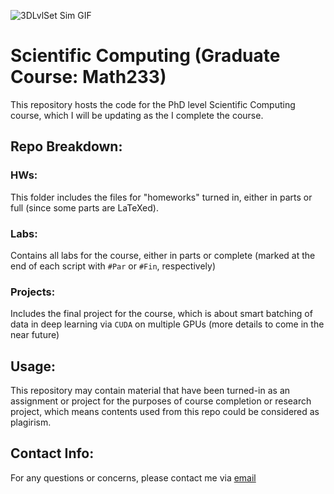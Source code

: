 ![3DLvlSet Sim GIF](https://media.giphy.com/media/GVoXsfbhSFVd0lMhww/giphy.gif)

# Scientific Computing (Graduate Course: Math233)
This repository hosts the code for the PhD level Scientific Computing course, which I will be updating as the I complete the course.


## Repo Breakdown:

### HWs: 
This folder includes the files for "homeworks" turned in, either in parts or full (since some parts are LaTeXed).

### Labs:
Contains all labs for the course, either in parts or complete (marked at the end of each script with `#Par` or `#Fin`, respectively)

### Projects: 
Includes the final project for the course, which is about smart batching of data in deep learning via `CUDA` on multiple GPUs (more details to come in the near future)

## Usage: 

This repository may contain material that have been turned-in as an assignment or project for the purposes of course completion or research project, which means contents used from this repo could be considered as plagirism. 

## Contact Info:

For any questions or concerns, please contact me via [email](mailto:aliheydari@ucdavis.edu)

 
